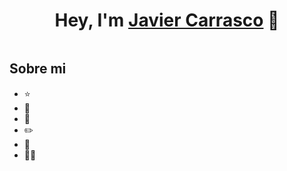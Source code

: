<div align="center">
    <h1 align="center">Hey, I'm <a href="">Javier Carrasco</a> 👋</h1>
</div>
<img src="">

## Sobre mi

- ⭐ 
- 📲 
- 🎥 
- ✏️ 
- 📗 
- 🧑‍🏫 
